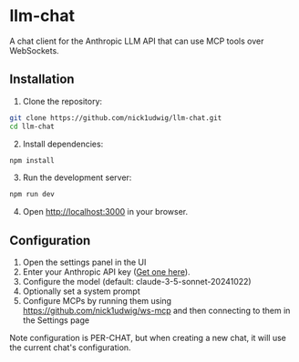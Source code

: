 # llm-chat

A chat client for the Anthropic LLM API that can use MCP tools over WebSockets.

## Installation

1. Clone the repository:
```bash
git clone https://github.com/nick1udwig/llm-chat.git
cd llm-chat
```

2. Install dependencies:
```bash
npm install
```

3. Run the development server:
```bash
npm run dev
```

4. Open [http://localhost:3000](http://localhost:3000) in your browser.

## Configuration

1. Open the settings panel in the UI
2. Enter your Anthropic API key ([Get one here](https://console.anthropic.com/)).
3. Configure the model (default: claude-3-5-sonnet-20241022)
4. Optionally set a system prompt
5. Configure MCPs by running them using https://github.com/nick1udwig/ws-mcp and then connecting to them in the Settings page

Note configuration is PER-CHAT, but when creating a new chat, it will use the current chat's configuration.
